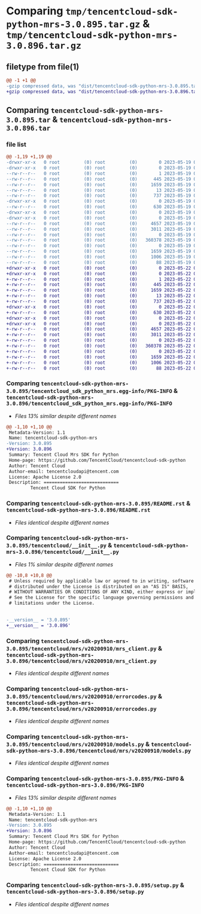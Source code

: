 # Comparing `tmp/tencentcloud-sdk-python-mrs-3.0.895.tar.gz` & `tmp/tencentcloud-sdk-python-mrs-3.0.896.tar.gz`

## filetype from file(1)

```diff
@@ -1 +1 @@
-gzip compressed data, was "dist/tencentcloud-sdk-python-mrs-3.0.895.tar", last modified: Fri May 19 02:55:50 2023, max compression
+gzip compressed data, was "dist/tencentcloud-sdk-python-mrs-3.0.896.tar", last modified: Mon May 22 00:28:10 2023, max compression
```

## Comparing `tencentcloud-sdk-python-mrs-3.0.895.tar` & `tencentcloud-sdk-python-mrs-3.0.896.tar`

### file list

```diff
@@ -1,19 +1,19 @@
-drwxr-xr-x   0 root         (0) root         (0)        0 2023-05-19 02:55:50.000000 tencentcloud-sdk-python-mrs-3.0.895/
-drwxr-xr-x   0 root         (0) root         (0)        0 2023-05-19 02:55:50.000000 tencentcloud-sdk-python-mrs-3.0.895/tencentcloud_sdk_python_mrs.egg-info/
--rw-r--r--   0 root         (0) root         (0)        1 2023-05-19 02:55:50.000000 tencentcloud-sdk-python-mrs-3.0.895/tencentcloud_sdk_python_mrs.egg-info/dependency_links.txt
--rw-r--r--   0 root         (0) root         (0)      445 2023-05-19 02:55:50.000000 tencentcloud-sdk-python-mrs-3.0.895/tencentcloud_sdk_python_mrs.egg-info/SOURCES.txt
--rw-r--r--   0 root         (0) root         (0)     1659 2023-05-19 02:55:50.000000 tencentcloud-sdk-python-mrs-3.0.895/tencentcloud_sdk_python_mrs.egg-info/PKG-INFO
--rw-r--r--   0 root         (0) root         (0)       13 2023-05-19 02:55:50.000000 tencentcloud-sdk-python-mrs-3.0.895/tencentcloud_sdk_python_mrs.egg-info/top_level.txt
--rw-r--r--   0 root         (0) root         (0)      737 2023-05-19 02:55:50.000000 tencentcloud-sdk-python-mrs-3.0.895/README.rst
-drwxr-xr-x   0 root         (0) root         (0)        0 2023-05-19 02:55:50.000000 tencentcloud-sdk-python-mrs-3.0.895/tencentcloud/
--rw-r--r--   0 root         (0) root         (0)      630 2023-05-19 02:55:50.000000 tencentcloud-sdk-python-mrs-3.0.895/tencentcloud/__init__.py
-drwxr-xr-x   0 root         (0) root         (0)        0 2023-05-19 02:55:50.000000 tencentcloud-sdk-python-mrs-3.0.895/tencentcloud/mrs/
-drwxr-xr-x   0 root         (0) root         (0)        0 2023-05-19 02:55:50.000000 tencentcloud-sdk-python-mrs-3.0.895/tencentcloud/mrs/v20200910/
--rw-r--r--   0 root         (0) root         (0)     4657 2023-05-19 02:55:50.000000 tencentcloud-sdk-python-mrs-3.0.895/tencentcloud/mrs/v20200910/mrs_client.py
--rw-r--r--   0 root         (0) root         (0)     3011 2023-05-19 02:55:50.000000 tencentcloud-sdk-python-mrs-3.0.895/tencentcloud/mrs/v20200910/errorcodes.py
--rw-r--r--   0 root         (0) root         (0)        0 2023-05-19 02:55:50.000000 tencentcloud-sdk-python-mrs-3.0.895/tencentcloud/mrs/v20200910/__init__.py
--rw-r--r--   0 root         (0) root         (0)   360378 2023-05-19 02:55:50.000000 tencentcloud-sdk-python-mrs-3.0.895/tencentcloud/mrs/v20200910/models.py
--rw-r--r--   0 root         (0) root         (0)        0 2023-05-19 02:55:50.000000 tencentcloud-sdk-python-mrs-3.0.895/tencentcloud/mrs/__init__.py
--rw-r--r--   0 root         (0) root         (0)     1659 2023-05-19 02:55:50.000000 tencentcloud-sdk-python-mrs-3.0.895/PKG-INFO
--rw-r--r--   0 root         (0) root         (0)     1006 2023-05-19 02:55:50.000000 tencentcloud-sdk-python-mrs-3.0.895/setup.py
--rw-r--r--   0 root         (0) root         (0)       88 2023-05-19 02:55:50.000000 tencentcloud-sdk-python-mrs-3.0.895/setup.cfg
+drwxr-xr-x   0 root         (0) root         (0)        0 2023-05-22 00:28:10.000000 tencentcloud-sdk-python-mrs-3.0.896/
+drwxr-xr-x   0 root         (0) root         (0)        0 2023-05-22 00:28:10.000000 tencentcloud-sdk-python-mrs-3.0.896/tencentcloud_sdk_python_mrs.egg-info/
+-rw-r--r--   0 root         (0) root         (0)        1 2023-05-22 00:28:10.000000 tencentcloud-sdk-python-mrs-3.0.896/tencentcloud_sdk_python_mrs.egg-info/dependency_links.txt
+-rw-r--r--   0 root         (0) root         (0)      445 2023-05-22 00:28:10.000000 tencentcloud-sdk-python-mrs-3.0.896/tencentcloud_sdk_python_mrs.egg-info/SOURCES.txt
+-rw-r--r--   0 root         (0) root         (0)     1659 2023-05-22 00:28:10.000000 tencentcloud-sdk-python-mrs-3.0.896/tencentcloud_sdk_python_mrs.egg-info/PKG-INFO
+-rw-r--r--   0 root         (0) root         (0)       13 2023-05-22 00:28:10.000000 tencentcloud-sdk-python-mrs-3.0.896/tencentcloud_sdk_python_mrs.egg-info/top_level.txt
+-rw-r--r--   0 root         (0) root         (0)      737 2023-05-22 00:28:10.000000 tencentcloud-sdk-python-mrs-3.0.896/README.rst
+drwxr-xr-x   0 root         (0) root         (0)        0 2023-05-22 00:28:10.000000 tencentcloud-sdk-python-mrs-3.0.896/tencentcloud/
+-rw-r--r--   0 root         (0) root         (0)      630 2023-05-22 00:28:10.000000 tencentcloud-sdk-python-mrs-3.0.896/tencentcloud/__init__.py
+drwxr-xr-x   0 root         (0) root         (0)        0 2023-05-22 00:28:10.000000 tencentcloud-sdk-python-mrs-3.0.896/tencentcloud/mrs/
+drwxr-xr-x   0 root         (0) root         (0)        0 2023-05-22 00:28:10.000000 tencentcloud-sdk-python-mrs-3.0.896/tencentcloud/mrs/v20200910/
+-rw-r--r--   0 root         (0) root         (0)     4657 2023-05-22 00:28:10.000000 tencentcloud-sdk-python-mrs-3.0.896/tencentcloud/mrs/v20200910/mrs_client.py
+-rw-r--r--   0 root         (0) root         (0)     3011 2023-05-22 00:28:10.000000 tencentcloud-sdk-python-mrs-3.0.896/tencentcloud/mrs/v20200910/errorcodes.py
+-rw-r--r--   0 root         (0) root         (0)        0 2023-05-22 00:28:10.000000 tencentcloud-sdk-python-mrs-3.0.896/tencentcloud/mrs/v20200910/__init__.py
+-rw-r--r--   0 root         (0) root         (0)   360378 2023-05-22 00:28:10.000000 tencentcloud-sdk-python-mrs-3.0.896/tencentcloud/mrs/v20200910/models.py
+-rw-r--r--   0 root         (0) root         (0)        0 2023-05-22 00:28:10.000000 tencentcloud-sdk-python-mrs-3.0.896/tencentcloud/mrs/__init__.py
+-rw-r--r--   0 root         (0) root         (0)     1659 2023-05-22 00:28:10.000000 tencentcloud-sdk-python-mrs-3.0.896/PKG-INFO
+-rw-r--r--   0 root         (0) root         (0)     1006 2023-05-22 00:28:10.000000 tencentcloud-sdk-python-mrs-3.0.896/setup.py
+-rw-r--r--   0 root         (0) root         (0)       88 2023-05-22 00:28:10.000000 tencentcloud-sdk-python-mrs-3.0.896/setup.cfg
```

### Comparing `tencentcloud-sdk-python-mrs-3.0.895/tencentcloud_sdk_python_mrs.egg-info/PKG-INFO` & `tencentcloud-sdk-python-mrs-3.0.896/tencentcloud_sdk_python_mrs.egg-info/PKG-INFO`

 * *Files 13% similar despite different names*

```diff
@@ -1,10 +1,10 @@
 Metadata-Version: 1.1
 Name: tencentcloud-sdk-python-mrs
-Version: 3.0.895
+Version: 3.0.896
 Summary: Tencent Cloud Mrs SDK for Python
 Home-page: https://github.com/TencentCloud/tencentcloud-sdk-python
 Author: Tencent Cloud
 Author-email: tencentcloudapi@tencent.com
 License: Apache License 2.0
 Description: ============================
         Tencent Cloud SDK for Python
```

### Comparing `tencentcloud-sdk-python-mrs-3.0.895/README.rst` & `tencentcloud-sdk-python-mrs-3.0.896/README.rst`

 * *Files identical despite different names*

### Comparing `tencentcloud-sdk-python-mrs-3.0.895/tencentcloud/__init__.py` & `tencentcloud-sdk-python-mrs-3.0.896/tencentcloud/__init__.py`

 * *Files 1% similar despite different names*

```diff
@@ -10,8 +10,8 @@
 # Unless required by applicable law or agreed to in writing, software
 # distributed under the License is distributed on an "AS IS" BASIS,
 # WITHOUT WARRANTIES OR CONDITIONS OF ANY KIND, either express or implied.
 # See the License for the specific language governing permissions and
 # limitations under the License.
 
 
-__version__ = '3.0.895'
+__version__ = '3.0.896'
```

### Comparing `tencentcloud-sdk-python-mrs-3.0.895/tencentcloud/mrs/v20200910/mrs_client.py` & `tencentcloud-sdk-python-mrs-3.0.896/tencentcloud/mrs/v20200910/mrs_client.py`

 * *Files identical despite different names*

### Comparing `tencentcloud-sdk-python-mrs-3.0.895/tencentcloud/mrs/v20200910/errorcodes.py` & `tencentcloud-sdk-python-mrs-3.0.896/tencentcloud/mrs/v20200910/errorcodes.py`

 * *Files identical despite different names*

### Comparing `tencentcloud-sdk-python-mrs-3.0.895/tencentcloud/mrs/v20200910/models.py` & `tencentcloud-sdk-python-mrs-3.0.896/tencentcloud/mrs/v20200910/models.py`

 * *Files identical despite different names*

### Comparing `tencentcloud-sdk-python-mrs-3.0.895/PKG-INFO` & `tencentcloud-sdk-python-mrs-3.0.896/PKG-INFO`

 * *Files 13% similar despite different names*

```diff
@@ -1,10 +1,10 @@
 Metadata-Version: 1.1
 Name: tencentcloud-sdk-python-mrs
-Version: 3.0.895
+Version: 3.0.896
 Summary: Tencent Cloud Mrs SDK for Python
 Home-page: https://github.com/TencentCloud/tencentcloud-sdk-python
 Author: Tencent Cloud
 Author-email: tencentcloudapi@tencent.com
 License: Apache License 2.0
 Description: ============================
         Tencent Cloud SDK for Python
```

### Comparing `tencentcloud-sdk-python-mrs-3.0.895/setup.py` & `tencentcloud-sdk-python-mrs-3.0.896/setup.py`

 * *Files identical despite different names*

